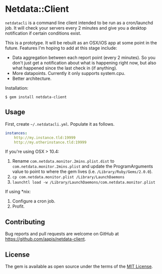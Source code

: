 # Netdata::Client

`netdatacli` is a command line client intended to be run as a cron/launchd job.  It will check your servers every 2 minutes and give you a desktop notification if certain conditions exist.

This is a prototype.  It will be rebuilt as an OSX/iOS app at some point in the future.  Features I'm hoping to add at this stage include:

* Data aggregation between each report point (every 2 minutes).  So you don't just get a notification about what is happening right now, but also what happened since the last check in (if anything).
* More datapoints.  Currently it only supports system.cpu.
* Better architecture.

Installation:

    $ gem install netdata-client

## Usage

First, create `~/.netdatacli.yml`.  Populate it as follows.

```yml
instances:
    http://my.instance.tld:19999
    http://my.otherinstance.tld:19999
```

If you're using OSX > 10.4:

1. Rename `com.netdata.monitor.2mins.plist.dist` to `com.netdata.monitor.2mins.plist` and update the ProgramArguments value to point to where the gem lives (i.e. `/Library/Ruby/Gems/2.0.0`).
2. `cp com.netdata.monitor.plist /Library/LaunchDaemons`
3. `launchtl load -w /Library/LaunchDaemons/com.netdata.monitor.plist`

If using *nix:

1. Configure a cron job.
2. Profit.

## Contributing

Bug reports and pull requests are welcome on GitHub at https://github.com/aapis/netdata-client.


## License

The gem is available as open source under the terms of the [MIT License](http://opensource.org/licenses/MIT).

